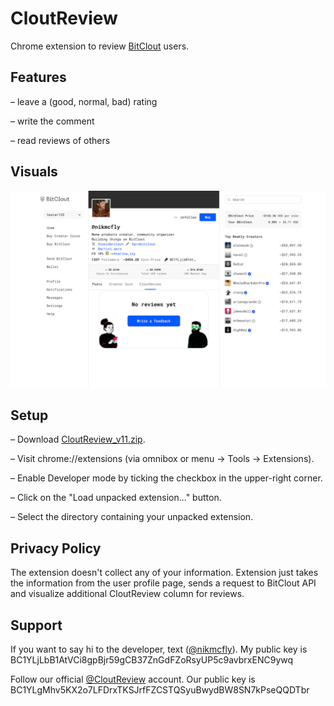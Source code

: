 # CloutReview

Chrome extension to review [BitClout](https://bitclout.com) users.

## Features

– leave a (good, normal, bad) rating

– write the comment

– read reviews of others

## Visuals

![CloutReview](https://github.com/nikmcfly/cloutreview/blob/main/cloutreview.gif)

## Setup

– Download [CloutReview_v11.zip](https://github.com/nikmcfly/cloutreview/blob/main/CloutReview_11.zip).

– Visit chrome://extensions (via omnibox or menu -> Tools -> Extensions).

– Enable Developer mode by ticking the checkbox in the upper-right corner.

– Click on the "Load unpacked extension..." button.

– Select the directory containing your unpacked extension.

## Privacy Policy

The extension doesn't collect any of your information. Extension just takes the information from the user profile page, sends a request to BitClout API and visualize additional CloutReview column for reviews.

## Support

If you want to say hi to the developer, text ([@nikmcfly](https://bitclout.com/u/nikmcfly)). My public key is BC1YLjLbB1AtVCi8gpBjr59gCB37ZnGdFZoRsyUP5c9avbrxENC9ywq

Follow our official [@CloutReview](https://bitclout.com/u/cloutreview) account. Our public key is BC1YLgMhv5KX2o7LFDrxTKSJrfFZCSTQSyuBwydBW8SN7kPseQQDTbr
